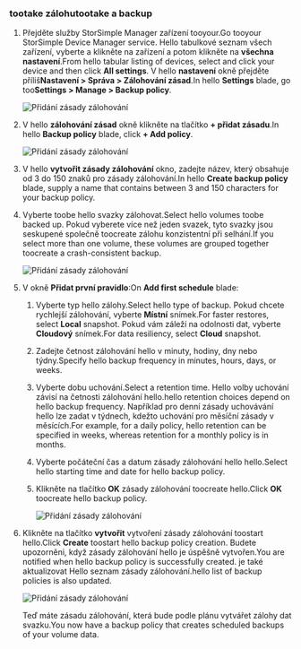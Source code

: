 <!--author=alkohli last changed: 01/12/17-->

### <a name="tootake-a-backup"></a><span data-ttu-id="8c466-101">tootake zálohu</span><span class="sxs-lookup"><span data-stu-id="8c466-101">tootake a backup</span></span>

1. <span data-ttu-id="8c466-102">Přejděte služby StorSimple Manager zařízení tooyour.</span><span class="sxs-lookup"><span data-stu-id="8c466-102">Go tooyour StorSimple Device Manager service.</span></span> <span data-ttu-id="8c466-103">Hello tabulkové seznam všech zařízení, vyberte a klikněte na zařízení a potom klikněte na **všechna nastavení**.</span><span class="sxs-lookup"><span data-stu-id="8c466-103">From hello tabular listing of devices, select and click your device and then click **All settings**.</span></span> <span data-ttu-id="8c466-104">V hello **nastavení** okně přejděte příliš**Nastavení > Správa > Zálohování zásad**.</span><span class="sxs-lookup"><span data-stu-id="8c466-104">In hello **Settings** blade, go too**Settings > Manage > Backup policy**.</span></span>

    ![Přidání zásady zálohování](./media/storsimple-8000-take-backup/step8takebu1.png)

2. <span data-ttu-id="8c466-106">V hello **zálohování zásad** okně klikněte na tlačítko **+ přidat zásadu**.</span><span class="sxs-lookup"><span data-stu-id="8c466-106">In hello **Backup policy** blade, click **+ Add policy**.</span></span>

    ![Přidání zásady zálohování](./media/storsimple-8000-take-backup/step8takebu2.png)

3. <span data-ttu-id="8c466-108">V hello **vytvořit zásady zálohování** okno, zadejte název, který obsahuje od 3 do 150 znaků pro zásady zálohování.</span><span class="sxs-lookup"><span data-stu-id="8c466-108">In hello **Create backup policy** blade, supply a name that contains between 3 and 150 characters for your backup policy.</span></span>

4. <span data-ttu-id="8c466-109">Vyberte toobe hello svazky zálohovat.</span><span class="sxs-lookup"><span data-stu-id="8c466-109">Select hello volumes toobe backed up.</span></span> <span data-ttu-id="8c466-110">Pokud vyberete více než jeden svazek, tyto svazky jsou seskupené společně toocreate zálohu konzistentní při selhání.</span><span class="sxs-lookup"><span data-stu-id="8c466-110">If you select more than one volume, these volumes are grouped together toocreate a crash-consistent backup.</span></span>

    ![Přidání zásady zálohování](./media/storsimple-8000-take-backup/step8takebu4.png)

5. <span data-ttu-id="8c466-112">V okně **Přidat první pravidlo**:</span><span class="sxs-lookup"><span data-stu-id="8c466-112">On **Add first schedule** blade:</span></span>

    1. <span data-ttu-id="8c466-113">Vyberte typ hello zálohy.</span><span class="sxs-lookup"><span data-stu-id="8c466-113">Select hello type of backup.</span></span> <span data-ttu-id="8c466-114">Pokud chcete rychlejší zálohování, vyberte **Místní** snímek.</span><span class="sxs-lookup"><span data-stu-id="8c466-114">For faster restores, select **Local** snapshot.</span></span> <span data-ttu-id="8c466-115">Pokud vám záleží na odolnosti dat, vyberte **Cloudový** snímek.</span><span class="sxs-lookup"><span data-stu-id="8c466-115">For data resiliency, select **Cloud** snapshot.</span></span>
    2. <span data-ttu-id="8c466-116">Zadejte četnost zálohování hello v minuty, hodiny, dny nebo týdny.</span><span class="sxs-lookup"><span data-stu-id="8c466-116">Specify hello backup frequency in minutes, hours, days, or weeks.</span></span>
    3. <span data-ttu-id="8c466-117">Vyberte dobu uchování.</span><span class="sxs-lookup"><span data-stu-id="8c466-117">Select a retention time.</span></span> <span data-ttu-id="8c466-118">Hello volby uchování závisí na četnosti zálohování hello.</span><span class="sxs-lookup"><span data-stu-id="8c466-118">hello retention choices depend on hello backup frequency.</span></span> <span data-ttu-id="8c466-119">Například pro denní zásady uchovávání hello lze zadat v týdnech, kdežto uchování pro měsíční zásady v měsících.</span><span class="sxs-lookup"><span data-stu-id="8c466-119">For example, for a daily policy, hello retention can be specified in weeks, whereas retention for a monthly policy is in months.</span></span>
    4. <span data-ttu-id="8c466-120">Vyberte počáteční čas a datum zásady zálohování hello hello.</span><span class="sxs-lookup"><span data-stu-id="8c466-120">Select hello starting time and date for hello backup policy.</span></span>
    5. <span data-ttu-id="8c466-121">Klikněte na tlačítko **OK** zásady zálohování toocreate hello.</span><span class="sxs-lookup"><span data-stu-id="8c466-121">Click **OK** toocreate hello backup policy.</span></span>

        ![Přidání zásady zálohování](./media/storsimple-8000-take-backup/step8takebu5.png) 

6. <span data-ttu-id="8c466-123">Klikněte na tlačítko **vytvořit** vytvoření zásady zálohování toostart hello.</span><span class="sxs-lookup"><span data-stu-id="8c466-123">Click **Create** toostart hello backup policy creation.</span></span> <span data-ttu-id="8c466-124">Budete upozorněni, když zásady zálohování hello je úspěšně vytvořen.</span><span class="sxs-lookup"><span data-stu-id="8c466-124">You are notified when hello backup policy is successfully created.</span></span> <span data-ttu-id="8c466-125">je také aktualizovat Hello seznam zásady zálohování.</span><span class="sxs-lookup"><span data-stu-id="8c466-125">hello list of backup policies is also updated.</span></span>
      
      ![Přidání zásady zálohování](./media/storsimple-8000-take-backup/step8takebu9.png)
      
      <span data-ttu-id="8c466-127">Teď máte zásadu zálohování, která bude podle plánu vytvářet zálohy dat svazku.</span><span class="sxs-lookup"><span data-stu-id="8c466-127">You now have a backup policy that creates scheduled backups of your volume data.</span></span>




